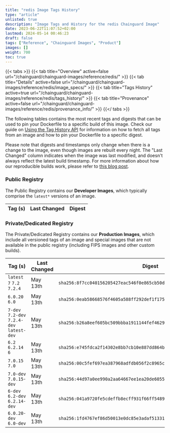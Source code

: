 ```yaml
---
title: "redis Image Tags History"
type: "article"
unlisted: true
description: "Image Tags and History for the redis Chainguard Image"
date: 2023-06-22T11:07:52+02:00
lastmod: 2024-05-14 00:46:23
draft: false
tags: ["Reference", "Chainguard Images", "Product"]
images: []
weight: 700
toc: true
---
```


{{< tabs >}}
{{< tab title="Overview" active=false url="/chainguard/chainguard-images/reference/redis/" >}}
{{< tab title="Details" active=false url="/chainguard/chainguard-images/reference/redis/image_specs/" >}}
{{< tab title="Tags History" active=true url="/chainguard/chainguard-images/reference/redis/tags_history/" >}}
{{< tab title="Provenance" active=false url="/chainguard/chainguard-images/reference/redis/provenance_info/" >}}
{{</ tabs >}}

The following tables contains the most recent tags and digests that can be used to pin your Dockerfile to a specific build of this image. Check our guide on [Using the Tag History API](/chainguard/chainguard-images/using-the-tag-history-api/) for information on how to fetch all tags from an image and how to pin your Dockerfile to a specific digest.

Please note that digests and timestamps only change when there is a change to the image, even though images are rebuilt every night. The "Last Changed" column indicates when the image was last modified, and doesn't always reflect the latest build timestamp. For more information about how our reproducible builds work, please refer to [this blog post](https://www.chainguard.dev/unchained/reproducing-chainguards-reproducible-image-builds).

### Public Registry
The Public Registry contains our **Developer Images**, which typically comprise the `latest*` versions of an image.

| Tag (s) | Last Changed | Digest |
|---------|--------------|--------|


### Private/Dedicated Registry
The Private/Dedicated Registry contains our **Production Images**, which include all versioned tags of an image and special images that are not available in the public registry (including FIPS images and other custom builds).

| Tag (s)                                     | Last Changed | Digest                                                                    |
|---------------------------------------------|--------------|---------------------------------------------------------------------------|
|  `latest` `7` `7.2` `7.2.4`                 | May 13th     | `sha256:8f7cc040156205427eac546f0e865cb50deb332fb877691a13107bbacad1df80` |
|  `6.0.20` `6.0`                             | May 13th     | `sha256:0eab58668576f4605a588ff292def1f175d378c90393401acf3b17cfc2d77ae5` |
|  `7-dev` `7.2-dev` `7.2.4-dev` `latest-dev` | May 13th     | `sha256:b26a8eef605bc509bbba1911144fef46298c4b26cd52891b63579c3b4e9fa439` |
|  `6.2` `6.2.14` `6`                         | May 13th     | `sha256:e745fdca2f14302e8bb7cb10e887dd864bd6cc00fea20f2d20e0f737ff2e2978` |
|  `7.0.15` `7.0`                             | May 13th     | `sha256:00c5fef697ea387968adfdb056f2c8965cc1cb160af1711600ea3136b689a7a1` |
|  `7.0-dev` `7.0.15-dev`                     | May 13th     | `sha256:44d97a0ee990a2aa64667ee1ea20de6055d826a83ae4dd2011c4f764ae48b63a` |
|  `6-dev` `6.2-dev` `6.2.14-dev`             | May 13th     | `sha256:041a9720fe5cdeffb8ecff931f66ff54895306b06a478270b565c949ce881bdb` |
|  `6.0.20-dev` `6.0-dev`                     | May 13th     | `sha256:1fd4767ef86d50013e0dc85e3adaf5133132d6f63e547869aaa4c79359e16070` |

